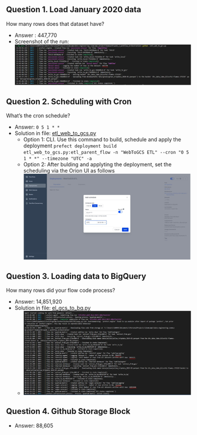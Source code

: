## Question 1. Load January 2020 data
How many rows does that dataset have?
* Answer : 447,770
* Screenshot of the run:
![OutputQ1](images/logs.jpg) 

## Question 2. Scheduling with Cron
What’s the cron schedule?
* Answer: `0 5 1 * *`
* Solution in file: [etl_web_to_gcs.py](etl_web_to_gcs.py)
    * Option 1: CLI. Use this command to build, schedule and apply the deployment `prefect deployment build etl_web_to_gcs.py:etl_parent_flow -n "WebToGCS ETL" --cron "0 5 1 * *" --timezone "UTC" -a`
    * Option 2: After bulding and applyting the deployment, set the scheduling via the Orion UI as follows
    ![OutputQ2](images/cron.jpg) 

## Question 3. Loading data to BigQuery 
How many rows did your flow code process?
* Answer: 14,851,920
* Solution in file: [el_gcs_to_bq.py](el_gcs_to_bq.py)
    * ![OutputQ2](images/gcs_bq.jpg) 


## Question 4. Github Storage Block
* Answer: 88,605